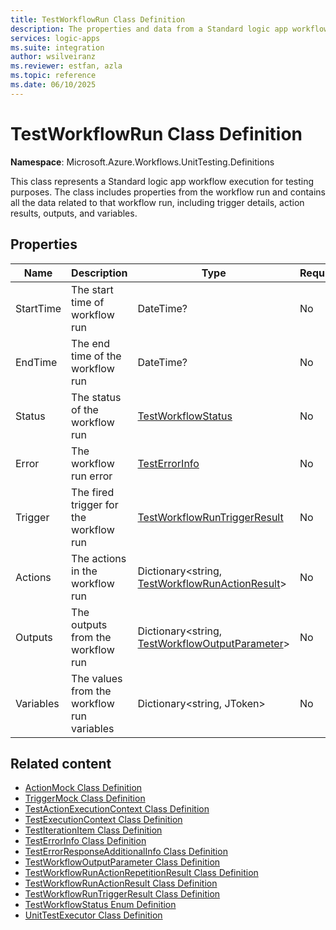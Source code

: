 ```yaml
---
title: TestWorkflowRun Class Definition
description: The properties and data from a Standard logic app workflow run during test execution.
services: logic-apps
ms.suite: integration
author: wsilveiranz
ms.reviewer: estfan, azla
ms.topic: reference
ms.date: 06/10/2025
---
```


# TestWorkflowRun Class Definition

**Namespace**: Microsoft.Azure.Workflows.UnitTesting.Definitions

This class represents a Standard logic app workflow execution for testing purposes. The class includes properties from the workflow run and contains all the data related to that workflow run, including trigger details, action results, outputs, and variables.

## Properties

|Name|Description|Type|Required|
|---|---|---|---|
|StartTime|The start time of workflow run|DateTime?|No|
|EndTime|The end time of the workflow run|DateTime?|No|
|Status|The status of the workflow run|[TestWorkflowStatus](test-workflow-status-enum-definition.md)|No|
|Error|The workflow run error|[TestErrorInfo](test-error-info-class-definition.md)|No|
|Trigger|The fired trigger for the workflow run|[TestWorkflowRunTriggerResult](test-workflow-run-trigger-result-class-definition.md)|No|
|Actions|The actions in the workflow run |Dictionary&lt;string, [TestWorkflowRunActionResult](test-workflow-run-action-result-class-definition.md)&gt;|No|
|Outputs|The outputs from the workflow run|Dictionary&lt;string, [TestWorkflowOutputParameter](test-workflow-output-parameter-class-definition.md)&gt;|No|
|Variables|The values from the workflow run variables|Dictionary&lt;string, JToken&gt;|No|

## Related content

- [ActionMock Class Definition](action-mock-class-definition.md)
- [TriggerMock Class Definition](trigger-mock-class-definition.md)
- [TestActionExecutionContext Class Definition](test-action-execution-context-class-definition.md)
- [TestExecutionContext Class Definition](test-execution-context-class-definition.md)
- [TestIterationItem Class Definition](test-iteration-item-class-definition.md)
- [TestErrorInfo Class Definition](test-error-info-class-definition.md)
- [TestErrorResponseAdditionalInfo Class Definition](test-error-response-additional-info-class-definition.md)
- [TestWorkflowOutputParameter Class Definition](test-workflow-output-parameter-class-definition.md)
- [TestWorkflowRunActionRepetitionResult Class Definition](test-workflow-run-action-repetition-result-class-definition.md)
- [TestWorkflowRunActionResult Class Definition](test-workflow-run-action-result-class-definition.md)
- [TestWorkflowRunTriggerResult Class Definition](test-workflow-run-trigger-result-class-definition.md)
- [TestWorkflowStatus Enum Definition](test-workflow-status-enum-definition.md)
- [UnitTestExecutor Class Definition](unit-test-executor-class-definition.md)
